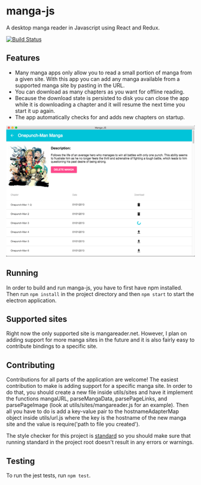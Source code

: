 manga-js
========

A desktop manga reader in Javascript using React and Redux.

[![Build Status](https://travis-ci.org/DarinM223/manga-js.svg?branch=master)](https://travis-ci.org/DarinM223/manga-js)

## Features

* Many manga apps only allow you to read a small portion of manga from a given site. With this app you can add any manga available from a supported manga site by pasting in the URL.
* You can download as many chapters as you want for offline reading.
* Because the download state is persisted to disk you can close the app while it is downloading a chapter and it will resume the next time you start it up again.
* The app automatically checks for and adds new chapters on startup.

![Screenshot](/screenshot.png)

## Running

In order to build and run manga-js, you have to first have npm installed. Then run `npm install` in the project directory
and then `npm start` to start the electron application.

## Supported sites

Right now the only supported site is mangareader.net. However, I plan on adding support for more manga sites in the future and it is also fairly easy to contribute bindings to a specific site.

## Contributing

Contributions for all parts of the application are welcome! The easiest contribution to make is adding support for a specific manga site. In order to do that, you should create a new file inside utils/sites and have it implement the functions mangaURL, parseMangaData, parsePageLinks, and parsePageImage (look at utils/sites/mangareader.js for an example). Then all you have to do is add a key-value pair to the hostnameAdapterMap object inside utils/url.js where the key is the hostname of the new manga site and the value is require('path to file you created').

The style checker for this project is [standard](https://github.com/feross/standard) so you should make sure that running standard in the project root doesn't result in any errors or warnings.

## Testing

To run the jest tests, run `npm test`.
